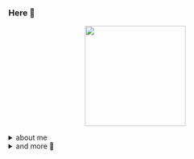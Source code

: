 ### Here 🧷

<p align="center">
<img  align="center" src="https://github.com/wnatanmq/wnatanmq/assets/42272030/11aa5f6c-686f-46ca-b48c-3ebd9f941508" width="200" />
</p>


<details>
    <summary>
        about me
    </summary>

## What I do

I'm python developer for AWS technologies. More stuffs i do, is for private projects.

## Tecnologies i worked
[![info]]

## Why you will like to work with me

- I'm a good learner, and i like to make a good question
- I used to work with a complex and large system
- I used to discuss architecture and planning a development and implementation

## My favorite context

In my road development, i work i a lot of contexts, but the my favorites is :
- Finantials context, with a lot pipelines and queues
- Educationals context, with a lot data for generate informations, as scheduled services


    
</details>
<details>
    <summary>
        and more 💽
    </summary>


```bash
> cat /opt/github/wnatanmq/wnatanmq/server-lang \
    | grep -e expert -e near-expert -e loved
```
```
python version>=2.11 expert loved
java version>=11 learner loved
golang version>=1.0 learner loved
```
```bash
> cat /opt/github/wnatanmq/wnatanmq/message-foutstide
```
```
######
Welcome visitors! Can i help U ?

topics I can help you with are :

in wnatanmq/wnatanmq/topics-help

#####
```
```bash
> cat /opt/github/wnatanmq/wnatanmq/topics-help | grep -e excited -e relaxed
```
```
architecture excited
development-practices excited
health relaxed
stoicism relaxed
```
```bash
~ > ␇
```
</details>
